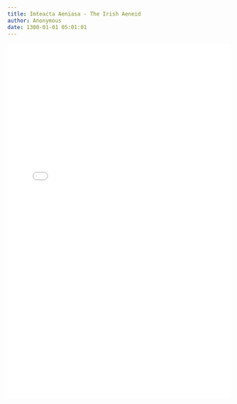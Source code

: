 ```yaml
---
title: Imṫeaċta Aeniasa - The Irish Aeneid
author: Anonymous
date: 1300-01-01 05:01:01
---
```


<div>
  <iframe src="/PDFjs/web/viewer.html?file=../../1300/01/01/The-Irish-Aeneid/The-Irish-Aeneid.pdf" width="100%" height="800px" frameborder="0"></iframe>
</div>